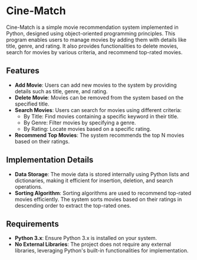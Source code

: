 # Cine-Match

Cine-Match is a simple movie recommendation system implemented in Python, designed using object-oriented programming principles. This program enables users to manage movies by adding them with details like title, genre, and rating. It also provides functionalities to delete movies, search for movies by various criteria, and recommend top-rated movies.

## Features
- **Add Movie**: Users can add new movies to the system by providing details such as title, genre, and rating.
- **Delete Movie**: Movies can be removed from the system based on the specified title.
- **Search Movies**: Users can search for movies using different criteria:
  - By Title: Find movies containing a specific keyword in their title.
  - By Genre: Filter movies by specifying a genre.
  - By Rating: Locate movies based on a specific rating.
- **Recommend Top Movies**: The system recommends the top N movies based on their ratings.

## Implementation Details
- **Data Storage**: The movie data is stored internally using Python lists and dictionaries, making it efficient for insertion, deletion, and search operations.
- **Sorting Algorithm**: Sorting algorithms are used to recommend top-rated movies efficiently. The system sorts movies based on their ratings in descending order to extract the top-rated ones.

## Requirements
- **Python 3.x**: Ensure Python 3.x is installed on your system.
- **No External Libraries**: The project does not require any external libraries, leveraging Python's built-in functionalities for implementation.
